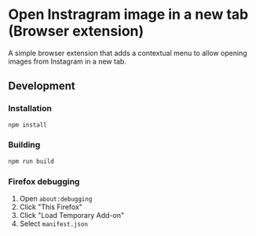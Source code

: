 # Open Instragram image in a new tab (Browser extension)
A simple browser extension that adds a contextual menu to allow opening images from Instagram in a new tab.

## Development

### Installation

```bash
npm install
```

### Building

```bash
npm run build
```

### Firefox debugging

1. Open `about:debugging`
2. Click "This Firefox"
3. Click "Load Temporary Add-on"
4. Select `manifest.json`
